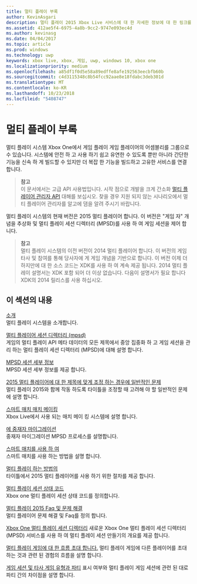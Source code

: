 ```yaml
---
title: 멀티 플레이 부록
author: KevinAsgari
description: 멀티 플레이 2015 Xbox Live 서비스에 대 한 자세한 정보에 대 한 링크를 제공 합니다.
ms.assetid: 412ae5f4-6975-4a8b-9cc2-9747e093ec4d
ms.author: kevinasg
ms.date: 04/04/2017
ms.topic: article
ms.prod: windows
ms.technology: uwp
keywords: xbox live, xbox, 게임, uwp, windows 10, xbox one
ms.localizationpriority: medium
ms.openlocfilehash: a85df1f0d5e58a89edffe8afe192563eecbfb60b
ms.sourcegitcommit: c4d3115348c8b54fcc92aae8e18fdabc3deb301d
ms.translationtype: MT
ms.contentlocale: ko-KR
ms.lasthandoff: 10/23/2018
ms.locfileid: "5408747"
---
```

# <a name="multiplayer-appendix"></a>멀티 플레이 부록

멀티 플레이 시스템 Xbox One에서 게임 플레이 게임 플레이어의 어셈블리를 그룹으로 수 있습니다. 시스템에 안전 하 고 사용 하기 쉽고 유연한 수 있도록 뿐만 아니라 간단한 기능을 신속 하 게 빌드할 수 있지만 더 복잡 한 기능을 빌드하고 고유한 서비스를 연결 합니다.

> **참고**  
이 문서에서는 고급 API 사용법입니다.  시작 점으로 개발을 크게 간소화 [멀티 플레이어 관리자 API](../multiplayer-manager.md) 대해를 보십시오.  찾을 경우 지원 되지 않는 시나리오에서 멀티 플레이어 관리자를 알고에 댐을 알려 주시기 바랍니다.

멀티 플레이 시스템의 현재 버전은 2015 멀티 플레이어 합니다. 이 버전은 "게임 자" 개념을 추상화 및 멀티 플레이 세션 디렉터리 (MPSD)를 사용 하 여 게임 세션을 제어 합니다.

> **참고**  
멀티 플레이 시스템의 이전 버전이 2014 멀티 플레이어 합니다. 이 버전의 게임 타사 및 참여를 통해 당사자에 게 게임 개념을 기반으로 합니다. 이 버전 이제 더 하지만에 대 한 소스 코드는 XDK를 사용 하 여 계속 제공 됩니다. 2014 멀티 플레이 설명서는 XDK 포함 되어 더 이상 없습니다. 다음이 설명서가 필요 합니다 XDK의 2014 릴리스를 사용 하십시오.


## <a name="in-this-section"></a>이 섹션의 내용

[소개](introduction-to-the-multiplayer-system.md)  
멀티 플레이 시스템을 소개합니다.

[멀티 플레이어 세션 디렉터리 (mpsd)](multiplayer-session-directory.md)  
게임의 멀티 플레이 API 메타 데이터의 모든 제목에서 중앙 집중화 하 고 게임 세션을 관리 하는 멀티 플레이 세션 디렉터리 (MPSD)에 대해 설명 합니다.

[MPSD 세션 세부 정보](mpsd-session-details.md)  
MPSD 세션 세부 정보를 제공 합니다.

[2015 멀티 플레이어에 대 한 제목에 맞게 조정 하는 경우에 일반적인 문제](common-issues-when-adapting-multiplayer.md)  
멀티 플레이 2015와 함께 작동 하도록 타이틀을 조정할 때 고려해 야 할 일반적인 문제에 설명 합니다.

[스마트 매치 매치 메이킹](smartmatch-matchmaking.md)  
Xbox Live에서 사용 되는 매치 메이 킹 시스템에 설명 합니다.

[에 중재자 마이그레이션](migrating-an-arbiter.md)  
중재자 마이그레이션 MPSD 프로세스를 설명합니다.

[스마트 매치를 사용 하 여](using-smartmatch-matchmaking.md)  
스마트 매치를 사용 하는 방법을 설명 합니다.

[멀티 플레이 하는 방법의](multiplayer-how-tos.md)  
타이틀에서 2015 멀티 플레이어를 사용 하기 위한 절차를 제공 합니다.

[멀티 플레이 세션 상태 코드](multiplayer-session-status-codes.md)  
Xbox one 멀티 플레이 세션 상태 코드를 정의합니다.

[멀티 플레이 2015 Faq 및 문제 해결](multiplayer-2015-faq.md)  
멀티 플레이어 문제 해결 및 Faq를 정의 합니다.

[Xbox One 멀티 플레이 세션 디렉터리](xbox-one-multiplayer-session-directory.md) 새로운 Xbox One 멀티 플레이 세션 디렉터리 (MPSD) 서비스를 사용 하 여 멀티 플레이 세션 만들기의 개요를 제공 합니다.

[멀티 플레이 게임에 대 한 흐름 초대 합니다.](flows-for-multiplayer-game-invites.md) 멀티 플레이 게임에 다른 플레이어를 초대 하는 것과 관련 된 경험의 흐름을 설명 합니다.

[게임 세션 및 타사 게임 유형과 파티](game-session-and-game-party-visibility-and-joinability.md) 표시 여부와 멀티 플레이 게임 세션에 관련 된 대로 파티 간의 차이점을 설명 합니다.
